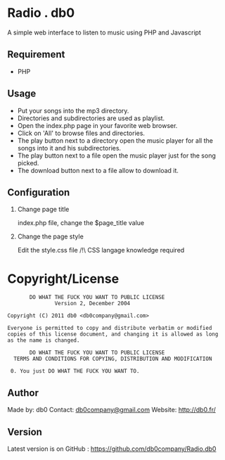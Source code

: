 
Radio . db0
===========

A simple web interface to listen to music using PHP and Javascript

## Requirement

* PHP

## Usage

* Put your songs into the mp3 directory.
* Directories and subdirectories are used as playlist.
* Open the index.php page in your favorite web browser.
* Click on 'All' to browse files and directories.
* The play button next to a directory open the music player for all the songs
into it and his subdirectories.
* The play button next to a file open the music player just for the song picked.
* The download button next to a file allow to download it.

## Configuration

1. Change page title

   index.php file, change the $page_title value

2. Change the page style

   Edit the style.css file
   /!\ CSS langage knowledge required

Copyright/License
=================

           DO WHAT THE FUCK YOU WANT TO PUBLIC LICENSE
                   Version 2, December 2004
 
    Copyright (C) 2011 db0 <db0company@gmail.com>
 
    Everyone is permitted to copy and distribute verbatim or modified
    copies of this license document, and changing it is allowed as long
    as the name is changed.
 
           DO WHAT THE FUCK YOU WANT TO PUBLIC LICENSE
      TERMS AND CONDITIONS FOR COPYING, DISTRIBUTION AND MODIFICATION
 
     0. You just DO WHAT THE FUCK YOU WANT TO.

## Author

 Made by:			  db0
 Contact:			  db0company@gmail.com
 Website:			  http://db0.fr/

## Version

Latest version is on GitHub :
  https://github.com/db0company/Radio.db0
